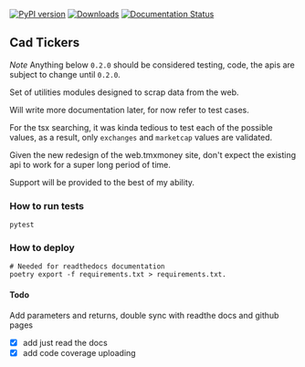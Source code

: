 [![PyPI version](https://badge.fury.io/py/cad-tickers.svg)](https://badge.fury.io/py/cad-tickers) [![Downloads](https://pepy.tech/badge/cad-tickers)](https://pepy.tech/project/cad-tickers) [![Documentation Status](https://readthedocs.org/projects/cad-tickers/badge/?version=latest)](https://cad-tickers.readthedocs.io/en/latest/?badge=latest)
 
## Cad Tickers


*Note* Anything below `0.2.0` should be considered testing, code, the apis are subject to change until `0.2.0`.

Set of utilities modules designed to scrap data from the web.

Will write more documentation later, for now refer to test cases.


For the tsx searching, it was kinda tedious to test each of the possible values, as a result, only `exchanges` and `marketcap` values are validated.

Given the new redesign of the web.tmxmoney site, don't expect the existing api to work
for a super long period of time.

Support will be provided to the best of my ability.

### How to run tests

```
pytest
```

### How to deploy


```
# Needed for readthedocs documentation
poetry export -f requirements.txt > requirements.txt.
```

#### Todo

Add parameters and returns, double sync with readthe docs and github pages
* [x] add just read the docs
* [x] add code coverage uploading 
